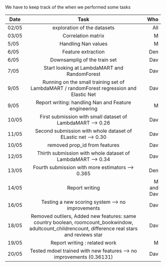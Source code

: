 We have to keep track of the when we performed some tasks


| Date        | Task           | Who  |
| ------------- |:-------------:| -----:|
| 02/05     | exploration of the datasets| All |
|03/05      | Correlation matrix    |M
| 5/05  | Handling Nan values      | M  |
| 6/05 | Feature extraction   |  Den   |
| 6/05 | Downsamplig of the train set  |  Dav |
| 7/05 | Start looking at LambdaMART and RandomForest   |  Dav  |
| 9/05 | Running on the small training set of LambdaMART / randomForest regression and Elastic Net   |  Dav  |
| 9/05 |  Report writing: handling Nan and Feature engineering   |  M |
| 10/05 | First submission with small dataset of LambdaMART --> 0.26   |  Dav |
| 11/05 | Second submission with whole dataset of ELastic net --> 0.30  |  Dav |
| 10/05 | removed prop_id from features   |  Dav |
| 12/05 | Thirth submission with whole dataset of LambdaMART --> 0.34   |  Dav |
| 13/05 | Fourth submission with more estimators --> 0.365 | Den |
| 14/05 | Report writing | M and Dav|
| 16/05 | Testing a new scoring system --> no improvements | Dav
| 18/05 | Removed outliers, Added new features: same country boolean, roomcount_bookwindow, adultcount_childrencount, difference real stars and reviews star| Dav|
| 19/05 | Report writing : related work | M|
| 20/05 | Tested mdoel trained with new features --> no improvements (0.36131)| Dav|

